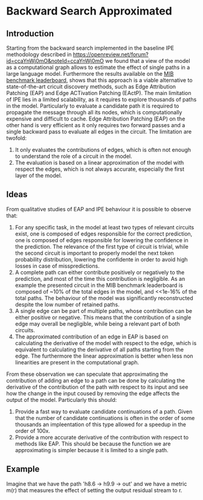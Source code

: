 # Backward Search Approximated

## Introduction
Starting from the backward search implemented in the baseline IPE methodology 
described in https://openreview.net/forum?id=ccaYnWj0mO&noteId=ccaYnWj0mO we 
found that a view of the model as a computational graph allows to estimate 
the effect of single paths in a large language model. Furthermore the results 
available on the [MIB benchmark leaderboard](https://huggingface.co/spaces/mib-bench/leaderboard), 
shows that this approach is a viable alternative to state-of-the-art cricuit 
discovery methods, such as Edge Attribution Patching (EAP) and Edge ACTivation 
Patching (EActP).
The main limitation of IPE lies in a limited scalability, as it requires to 
explore thousands of paths in the model. Particularly to evaluate a candidate 
path it is required to propagate the message through all its nodes, which is 
computationally expensive and difficult to cache.
Edge Attribution Patching (EAP) on the other hand is very efficient as it only 
requires two forward passes and a single backward pass to evaluate all edges in 
the circuit. The limitation are twofold:
1. It only evaluates the contributions of edges, which is often not enough to 
   understand the role of a circuit in the model.
2. The evaluation is based on a linear approximation of the model with respect 
   the edges, which is not always accurate, especially the first layer of the 
   model.

## Ideas
From qualitative studies of EAP and IPE behaviour it is possible to observe that:
1. For any specific task, in the model at least two types of relevant circuits 
   exist, one is composed of edges responsible for the correct prediction, one 
   is composed of edges responsible for lowering the confidence in the prediction.
   The relevance of the first type of circuit is trivial, while the second circuit
   is important to properly model the next token probability distribution, 
   lowering the confidente in order to avoid high losses in case of misspredictions.
2. A complete path can either contribute positively or negatively to the 
   prediction, and most of the time this contribution is negligible.
   As an example the presented circuit in the MIB benchmark leaderboard is composed
   of ~10% of the total edges in the model, and <<1e-16% of the total paths. The
   behaviour of the model was significantly reconstructed despite the low number
   of retained paths.
3. A single edge can be part of multiple paths, whose contribution can be either 
   positive or negative. This means that the contribution of a single edge may 
   overall be negligible, while being a relevant part of both circuits.
4. The approximated contribution of an edge in EAP is based on calculating the 
   derivative of the model with respect to the edge, which is equivalent to 
   calculating the derivative of all paths starting from the edge. The furthermore 
   the linear approximation is better when less non linearities are present in the
   computational graph.

From these observation we can speculate that approximating the contribution of 
adding an edge to a path can be done by calculating the derivative of the contribution
of the path with respect to its input and see how the change in the input coused by 
removing the edge affects the output of the model.
Particularly this should:
1. Provide a fast way to evaluate candidate continuations of a path. Given that 
   the number of candidate continuations is often in the order of some thousands
   an impleentation of this type allowed for a speedup in the order of 100x.
2. Provide a more accurate derivative of the contribution with respect to methods
   like EAP. This should be because the function we are approximating is simpler
   because it is limited to a single path.

## Example

Imagine that we have the path 'h8.6 -> h9.9 -> out' and we have a metric m(r) that
measures the effect of setting the output residual stream to r.
